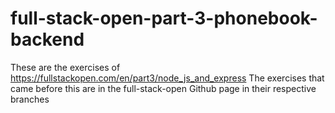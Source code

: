 # full-stack-open-part-3-phonebook-backend

These are the exercises of https://fullstackopen.com/en/part3/node_js_and_express
The exercises that came before this are in the full-stack-open Github page in their respective branches
